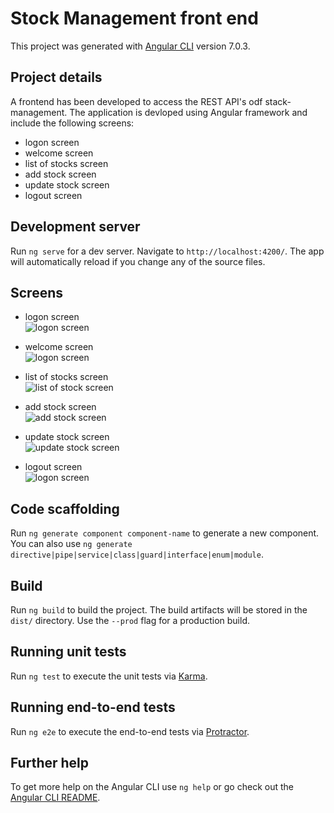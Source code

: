 # Stock Management front end

This project was generated with [Angular CLI](https://github.com/angular/angular-cli) version 7.0.3.

## Project details
A frontend has been developed to access the REST API's odf stack-management. The application is devloped using Angular framework and include the following screens:  
* logon screen
* welcome screen
* list of stocks screen
* add stock screen
* update stock screen
* logout screen


## Development server

Run `ng serve` for a dev server. Navigate to `http://localhost:4200/`. The app will automatically reload if you change any of the source files.

## Screens
* logon screen  
![logon screen](resources/Logon_Page.JPG "logon screen")  

* welcome screen  
![logon screen](resources/Welcome_Page.JPG "welcome screen")  

* list of stocks screen  
![list of stock screen](resources/List_Stock.JPG "list of stock screen")  

* add stock screen  
![add stock screen](resources/Add_Stock.JPG "add stock screen")  

* update stock screen  
![update stock screen](resources/Update_Stock.JPG "update stock screen")  

* logout screen  
![logon screen](resources/Logout_Page.JPG "logon screen")  

## Code scaffolding

Run `ng generate component component-name` to generate a new component. You can also use `ng generate directive|pipe|service|class|guard|interface|enum|module`.

## Build

Run `ng build` to build the project. The build artifacts will be stored in the `dist/` directory. Use the `--prod` flag for a production build.

## Running unit tests

Run `ng test` to execute the unit tests via [Karma](https://karma-runner.github.io).

## Running end-to-end tests

Run `ng e2e` to execute the end-to-end tests via [Protractor](http://www.protractortest.org/).

## Further help

To get more help on the Angular CLI use `ng help` or go check out the [Angular CLI README](https://github.com/angular/angular-cli/blob/master/README.md).
